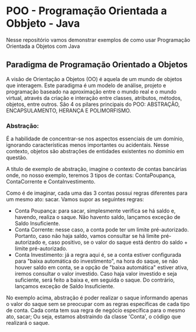 # POO - Programação Orientada a Obbjeto - Java 
Nesse repositório vamos demonstrar exemplos de como usar Programação Orientada a Objetos com Java


## Paradigma de Programação Orientado a Objetos

A visão de Orientação a Objetos (OO) é aquela de um mundo de objetos que interagem.
Este paradigma é um modelo de análise, projeto e programação baseado na aproximação entre o mundo real e o mundo virtual, através da criação e interação entre classes, atributos, métodos, objetos, entre outros.
São 4 os pilares principais do POO: ABSTRAÇÃO, ENCAPSULAMENTO, HERANÇA E POLIMORFISMO.


### Abstração:

É a habilidade de concentrar-se nos aspectos essenciais de um domínio, ignorando características menos importantes ou acidentais. Nesse contexto, objetos são abstrações de entidades existentes no domínio em questão.

A título de exemplo de abstração, imagine o contexto de contas bancárias onde, no nosso exemplo, teremos 3 tipos de contas: ContaPoupança, ContaCorrente e ContaInvestimento.

Como é de imaginar, cada uma das 3 contas possui regras diferentes para um mesmo ato: sacar. Vamos supor as seguintes regras:

- Conta Poupança: para sacar, simplesmente verifica se há saldo e, havendo, realiza o saque. Não havento saldo, lançamos exceção de Saldo Insuficiente.
- Conta Corrente: nesse caso, a conta pode ter um limite pré-autorizado. Portanto, caso não haja saldo, vamos consultar se há limite pré-autorizado e, caso positivo, se o valor do saque está dentro do saldo + limite pré-autorizado.
- Conta Investimento: já a regra aqui é, se a conta estiver configurada para "baixa automática do investimento", na hora do saque, se não houver saldo em conta, se a opção de "baixa automática" estiver ativa, iremos consultar o valor investido. Caso haja valor investido e seja suficiente, será feito a baixa e, em seguida o saque. Do contrário, lançamos exceção de Saldo Insuficiente.

No exemplo acima, abstração é poder realizar o saque informando apenas o valor do saque sem se preocupar com as regras específicas de cada tipo de conta. Cada conta tem sua regra de negócio específica para o mesmo ato, sacar; Ou seja, estamos abstraindo da classe 'Conta', o código que realizará o saque.